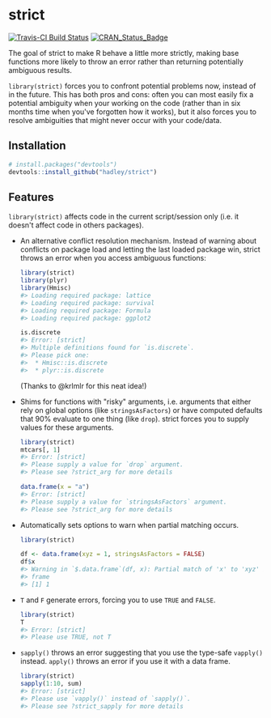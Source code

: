 
<!-- README.md is generated from README.Rmd. Please edit that file -->
strict
======

[![Travis-CI Build Status](https://travis-ci.org/hadley/strict.svg?branch=master)](https://travis-ci.org/hadley/strict) [![CRAN\_Status\_Badge](http://www.r-pkg.org/badges/version/strict)](https://cran.r-project.org/package=strict)

The goal of strict to make R behave a little more strictly, making base functions more likely to throw an error rather than returning potentially ambiguous results.

`library(strict)` forces you to confront potential problems now, instead of in the future. This has both pros and cons: often you can most easily fix a potential ambiguity when your working on the code (rather than in six months time when you've forgotten how it works), but it also forces you to resolve ambiguities that might never occur with your code/data.

Installation
------------

``` r
# install.packages("devtools")
devtools::install_github("hadley/strict")
```

Features
--------

`library(strict)` affects code in the current script/session only (i.e. it doesn't affect code in others packages).

-   An alternative conflict resolution mechanism. Instead of warning about conflicts on package load and letting the last loaded package win, strict throws an error when you access ambiguous functions:

    ``` r
    library(strict)
    library(plyr)
    library(Hmisc)
    #> Loading required package: lattice
    #> Loading required package: survival
    #> Loading required package: Formula
    #> Loading required package: ggplot2

    is.discrete
    #> Error: [strict]
    #> Multiple definitions found for `is.discrete`.
    #> Please pick one:
    #>  * Hmisc::is.discrete
    #>  * plyr::is.discrete
    ```

    (Thanks to @krlmlr for this neat idea!)

-   Shims for functions with "risky" arguments, i.e. arguments that either rely on global options (like `stringsAsFactors`) or have computed defaults that 90% evaluate to one thing (like `drop`). strict forces you to supply values for these arguments.

    ``` r
    library(strict)
    mtcars[, 1]
    #> Error: [strict]
    #> Please supply a value for `drop` argument.
    #> Please see ?strict_arg for more details

    data.frame(x = "a")
    #> Error: [strict]
    #> Please supply a value for `stringsAsFactors` argument.
    #> Please see ?strict_arg for more details
    ```

-   Automatically sets options to warn when partial matching occurs.

    ``` r
    library(strict)

    df <- data.frame(xyz = 1, stringsAsFactors = FALSE)
    df$x
    #> Warning in `$.data.frame`(df, x): Partial match of 'x' to 'xyz' in data
    #> frame
    #> [1] 1
    ```

-   `T` and `F` generate errors, forcing you to use `TRUE` and `FALSE`.

    ``` r
    library(strict)
    T
    #> Error: [strict]
    #> Please use TRUE, not T
    ```

-   `sapply()` throws an error suggesting that you use the type-safe `vapply()` instead. `apply()` throws an error if you use it with a data frame.

    ``` r
    library(strict)
    sapply(1:10, sum)
    #> Error: [strict]
    #> Please use `vapply()` instead of `sapply()`.
    #> Please see ?strict_sapply for more details
    ```

